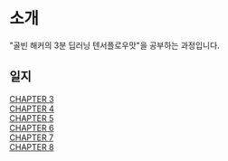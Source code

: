 # 소개
"골빈 해커의 3분 딥러닝 텐서플로우맛"을 공부하는 과정입니다.<br>

## 일지
[CHAPTER 3](./study/chapter3.md)<br>
[CHAPTER 4](./study/chapter4.md)<br>
[CHAPTER 5](./study/chapter5.md)<br>
[CHAPTER 6](./study/chapter6.md)<br>
[CHAPTER 7](./study/chapter7.md)<br>
[CHAPTER 8](./study/chapter8.md)<br>
